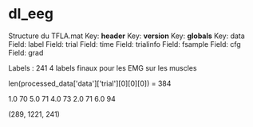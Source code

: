 # dl_eeg

Structure du TFLA.mat
Key: __header__
Key: __version__
Key: __globals__
Key: data
	Field: label
	Field: trial
	Field: time
	Field: trialinfo
	Field: fsample
	Field: cfg
	Field: grad


Labels : 241
4 labels finaux pour les EMG sur les muscles


len(processed_data['data']['trial'][0][0][0]) = 384



1.0 70
5.0 71
4.0 73
2.0 71
6.0 94

(289, 1221, 241)
